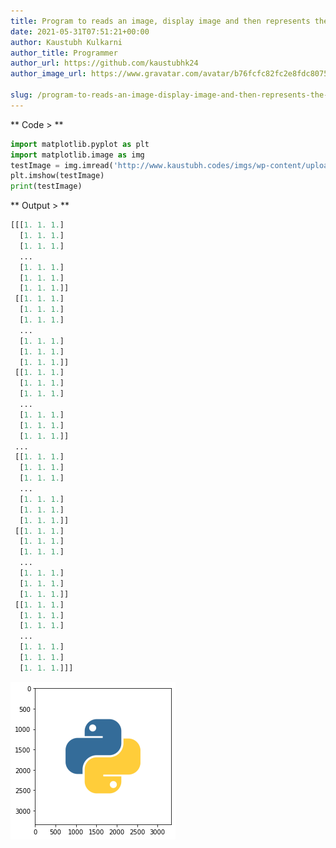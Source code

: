 ```yaml
---
title: Program to reads an image, display image and then represents the image in array
date: 2021-05-31T07:51:21+00:00
author: Kaustubh Kulkarni
author_title: Programmer
author_url: https://github.com/kaustubhk24
author_image_url: https://www.gravatar.com/avatar/b76fcfc82fc2e8fdc8075636f1735f61?s=200

slug: /program-to-reads-an-image-display-image-and-then-represents-the-image-in-array/
---
```

 

** Code > **

```python title="file.py"
import matplotlib.pyplot as plt
import matplotlib.image as img
testImage = img.imread('http://www.kaustubh.codes/imgs/wp-content/uploads/2021/05/python-programming-language-1.png')
plt.imshow(testImage)
print(testImage)
```

** Output > **

```python title="Output"
[[[1. 1. 1.]
  [1. 1. 1.]
  [1. 1. 1.]
  ...
  [1. 1. 1.]
  [1. 1. 1.]
  [1. 1. 1.]]
 [[1. 1. 1.]
  [1. 1. 1.]
  [1. 1. 1.]
  ...
  [1. 1. 1.]
  [1. 1. 1.]
  [1. 1. 1.]]
 [[1. 1. 1.]
  [1. 1. 1.]
  [1. 1. 1.]
  ...
  [1. 1. 1.]
  [1. 1. 1.]
  [1. 1. 1.]]
 ...
 [[1. 1. 1.]
  [1. 1. 1.]
  [1. 1. 1.]
  ...
  [1. 1. 1.]
  [1. 1. 1.]
  [1. 1. 1.]]
 [[1. 1. 1.]
  [1. 1. 1.]
  [1. 1. 1.]
  ...
  [1. 1. 1.]
  [1. 1. 1.]
  [1. 1. 1.]]
 [[1. 1. 1.]
  [1. 1. 1.]
  [1. 1. 1.]
  ...
  [1. 1. 1.]
  [1. 1. 1.]
  [1. 1. 1.]]]

```

![Python](/imgs/img/blog/python.png "Python")
